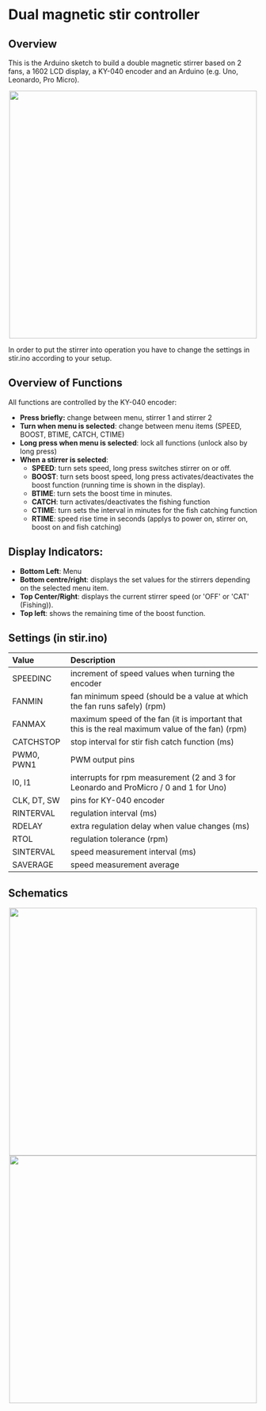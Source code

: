 # Dual magnetic stir controller

## Overview

This is the Arduino sketch to build a double magnetic stirrer based on 2 fans, a 1602 LCD display, a KY-040 encoder and an Arduino (e.g. Uno, Leonardo, Pro Micro).

<p align="center">
<img src="https://github.com/micworg/stir/blob/master/images/stir.jpg" width=500>
</p>

In order to put the stirrer into operation you have to change the settings in stir.ino according to your setup.

## Overview of Functions

All functions are controlled by the KY-040 encoder:

* **Press briefly:** change between menu, stirrer 1 and stirrer 2
* **Turn when menu is selected**: change between menu items (SPEED, BOOST, BTIME, CATCH, CTIME)
* **Long press when menu is selected**: lock all functions (unlock also by long press)
* **When a stirrer is selected**:
  * **SPEED**: turn sets speed, long press switches stirrer on or off.
  * **BOOST**: turn sets boost speed, long press activates/deactivates the boost function (running time is shown in the display).
  * **BTIME**: turn sets the boost time in minutes.
  * **CATCH**: turn activates/deactivates the fishing function
  * **CTIME**: turn sets the interval in minutes for the fish catching function
  * **RTIME**: speed rise time in seconds (applys to power on, stirrer on, boost on and fish catching)

## Display Indicators:

* **Bottom Left**: Menu
* **Bottom centre/right**: displays the set values for the stirrers depending on the selected menu item.
* **Top Center/Right**: displays the current stirrer speed (or 'OFF' or 'CAT' (Fishing)).
* **Top left**: shows the remaining time of the boost function.

## Settings (in stir.ino)

|Value|Description|
|:----|:----------|
|SPEEDINC|increment of speed values when turning the encoder|
|FANMIN|fan minimum speed (should be a value at which the fan runs safely) (rpm)|
|FANMAX|maximum speed of the fan (it is important that this is the real maximum value of the fan) (rpm)|
|CATCHSTOP|stop interval for stir fish catch function (ms)|
|PWM0, PWN1|PWM output pins|
|I0, I1|interrupts for rpm measurement (2 and 3 for Leonardo and ProMicro / 0 and 1 for Uno)|
|CLK, DT, SW|pins for KY-040 encoder| 
|RINTERVAL|regulation interval (ms)|
|RDELAY|extra regulation delay when value changes (ms)|
|RTOL|regulation tolerance (rpm)|
|SINTERVAL|speed measurement interval (ms)|
|SAVERAGE|speed measurement average|

## Schematics

<p align="center">
<img src="https://github.com/micworg/stir/blob/master/images/schematic_leonardo.png" width=500>
<img src="https://github.com/micworg/stir/blob/master/images/schematic_uno.png" width=500>
</p>

